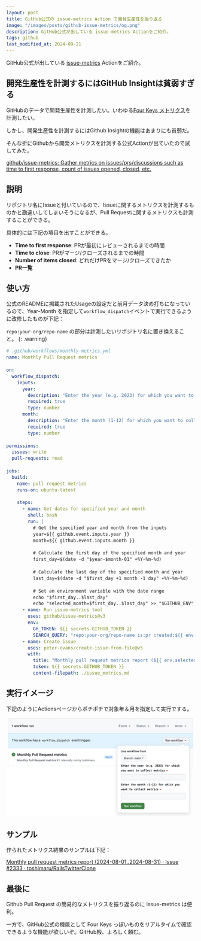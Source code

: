 ```yaml
---
layout: post
title: GitHub公式の issue-metrics Action で開発生産性を振り返る
image: "/images/posts/github-issue-metrics/og.png"
description: GitHub公式が出している issue-metrics Actionをご紹介。
tags: github
last_modified_at: 2024-09-21
---
```


GitHub公式が出している [issue-metrics](https://github.com/github/issue-metrics) Actionをご紹介。

## 開発生産性を計測するにはGitHub Insightは貧弱すぎる

GitHubのデータで開発生産性を計測したい。いわゆる[Four Keys メトリクス](https://cloud.google.com/blog/ja/products/gcp/using-the-four-keys-to-measure-your-devops-performance)を計測したい。

しかし、開発生産性を計測するにはGithub Insightの機能はあまりにも貧弱だ。

そんな折にGithubから開発メトリクスを計測する公式Actionが出ていたので試してみた。

[github/issue-metrics: Gather metrics on issues/prs/discussions such as time to first response, count of issues opened, closed, etc.](https://github.com/github/issue-metrics)

## 説明

リポジトリ名にIssueと付いているので、Issueに関するメトリクスを計測するものかと勘違いしてしまいそうになるが、Pull Requestに関するメトリクスも計測することができる。

具体的には下記の項目を出すことができる。

- **Time to first response**: PRが最初にレビューされるまでの時間
- **Time to close**: PRがマージ/クローズされるまでの時間
- **Number of items closed**: どれだけPRをマージ/クローズできたか
- **PR一覧**

## 使い方

公式のREADMEに掲載されたUsageの設定だと前月データ決め打ちになっているので、Year-Month を指定して`workflow_dispatch`イベントで実行できるように改修したものが下記：

`repo:your-org/repo-name` の部分は計測したいリポジトリ名に置き換えること。
{: .warning}

```yaml
# .github/workflows/monthly-metrics.yml
name: Monthly Pull Request metrics

on:
  workflow_dispatch:
    inputs:
      year:
        description: "Enter the year (e.g. 2023) for which you want to collect metrics"
        required: true
        type: number
      month:
        description: "Enter the month (1-12) for which you want to collect metrics"
        required: true
        type: number

permissions:
  issues: write
  pull-requests: read

jobs:
  build:
    name: pull request metrics
    runs-on: ubuntu-latest

    steps:
      - name: Get dates for specified year and month
        shell: bash
        run: |
          # Get the specified year and month from the inputs
          year=${{ github.event.inputs.year }}
          month=${{ github.event.inputs.month }}

          # Calculate the first day of the specified month and year
          first_day=$(date -d "$year-$month-01" +%Y-%m-%d)

          # Calculate the last day of the specified month and year
          last_day=$(date -d "$first_day +1 month -1 day" +%Y-%m-%d)

          # Set an environment variable with the date range
          echo "$first_day..$last_day"
          echo "selected_month=$first_day..$last_day" >> "$GITHUB_ENV"
      - name: Run issue-metrics tool
        uses: github/issue-metrics@v3
        env:
          GH_TOKEN: ${{ secrets.GITHUB_TOKEN }}
          SEARCH_QUERY: "repo:your-org/repo-name is:pr created:${{ env.selected_month }}"
      - name: Create issue
        uses: peter-evans/create-issue-from-file@v5
        with:
          title: "Monthly pull request metrics report (${{ env.selected_month }})"
          token: ${{ secrets.GITHUB_TOKEN }}
          content-filepath: ./issue_metrics.md
```

## 実行イメージ

下記のようにActionsページからポチポチで対象年＆月を指定して実行でする。

![Trigger Action by workflow_dispatch](/images/posts/github-issue-metrics/workflow-dispatch.png)

## サンプル

作られたメトリクス結果のサンプルは下記：

[Monthly pull request metrics report (2024-08-01..2024-08-31) · Issue #2333 · toshimaru/RailsTwitterClone](https://github.com/toshimaru/RailsTwitterClone/issues/2333)

## 最後に

Github Pull Request の簡易的なメトリクスを振り返るのに issue-metrics は便利。

一方で、GitHub公式の機能として Four Keys っぽいものをリアルタイムで確認できるような機能が欲しいぞ。GitHub殿、よろしく頼む。
